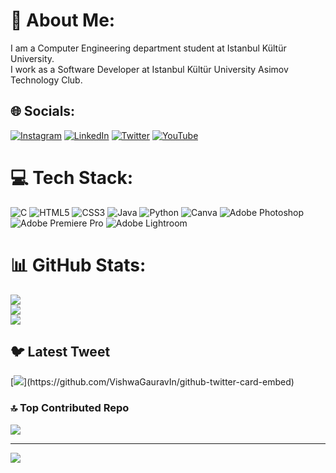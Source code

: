 # 💫 About Me:
I am a Computer Engineering department student at Istanbul Kültür University. <br>I work as a Software Developer at Istanbul Kültür University Asimov Technology Club.


## 🌐 Socials:
[![Instagram](https://img.shields.io/badge/Instagram-%23E4405F.svg?logo=Instagram&logoColor=white)](https://instagram.com/_onurakyuz_) [![LinkedIn](https://img.shields.io/badge/LinkedIn-%230077B5.svg?logo=linkedin&logoColor=white)](https://linkedin.com/in/onurakyuz) [![Twitter](https://img.shields.io/badge/Twitter-%231DA1F2.svg?logo=Twitter&logoColor=white)](https://twitter.com/_onurakyuz_) [![YouTube](https://img.shields.io/badge/YouTube-%23FF0000.svg?logo=YouTube&logoColor=white)](https://youtube.com/@@_onurakyuz_) 

# 💻 Tech Stack:
![C](https://img.shields.io/badge/c-%2300599C.svg?style=for-the-badge&logo=c&logoColor=white) ![HTML5](https://img.shields.io/badge/html5-%23E34F26.svg?style=for-the-badge&logo=html5&logoColor=white) ![CSS3](https://img.shields.io/badge/css3-%231572B6.svg?style=for-the-badge&logo=css3&logoColor=white) ![Java](https://img.shields.io/badge/java-%23ED8B00.svg?style=for-the-badge&logo=java&logoColor=white) ![Python](https://img.shields.io/badge/python-3670A0?style=for-the-badge&logo=python&logoColor=ffdd54) ![Canva](https://img.shields.io/badge/Canva-%2300C4CC.svg?style=for-the-badge&logo=Canva&logoColor=white) ![Adobe Photoshop](https://img.shields.io/badge/adobephotoshop-%2331A8FF.svg?style=for-the-badge&logo=adobephotoshop&logoColor=white) ![Adobe Premiere Pro](https://img.shields.io/badge/Adobe%20Premiere%20Pro-9999FF.svg?style=for-the-badge&logo=Adobe%20Premiere%20Pro&logoColor=white) ![Adobe Lightroom](https://img.shields.io/badge/Adobe%20Lightroom-31A8FF.svg?style=for-the-badge&logo=Adobe%20Lightroom&logoColor=white)
# 📊 GitHub Stats:
![](https://github-readme-stats.vercel.app/api?username=OnurAkyuz61&theme=react&hide_border=false&include_all_commits=true&count_private=true)<br/>
![](https://github-readme-streak-stats.herokuapp.com/?user=OnurAkyuz61&theme=react&hide_border=false)<br/>
![](https://github-readme-stats.vercel.app/api/top-langs/?username=OnurAkyuz61&theme=react&hide_border=false&include_all_commits=true&count_private=true&layout=compact)

## 🐦 Latest Tweet
[![](https://gtce.itsvg.in/api?username=_onurakyuz_)](https://github.com/VishwaGauravIn/github-twitter-card-embed)

### 🔝 Top Contributed Repo
![](https://github-contributor-stats.vercel.app/api?username=OnurAkyuz61&limit=5&theme=dark&combine_all_yearly_contributions=true)

---
[![](https://visitcount.itsvg.in/api?id=OnurAkyuz61&icon=2&color=12)](https://visitcount.itsvg.in)

<!-- Proudly created with GPRM ( https://gprm.itsvg.in ) -->
